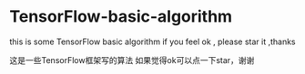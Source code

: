 # TensorFlow-basic-algorithm
this is some TensorFlow basic algorithm
if you feel ok , please star it ,thanks

这是一些TensorFlow框架写的算法
如果觉得ok可以点一下star，谢谢
